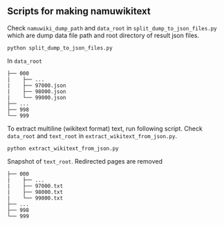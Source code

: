 ## Scripts for making namuwikitext

Check `namuwiki_dump_path` and `data_root` in `split_dump_to_json_files.py` which are dump data file path and root directory of result json files.

```
python split_dump_to_json_files.py
```

In `data_root`

```
├── 000
|    ├── ...
|    ├── 97000.json
|    ├── 98000.json
|    └── 99000.json
├── ...
├── 998
└── 999
```

To extract multiline (wikitext format) text, run following script. Check `data_root` and `text_root` in `extract_wikitext_from_json.py`.

```
python extract_wikitext_from_json.py
```

Snapshot of `text_root`. Redirected pages are removed

```
├── 000
|    ├── ...
|    ├── 97000.txt
|    ├── 98000.txt
|    └── 99000.txt
├── ...
├── 998
└── 999
```
